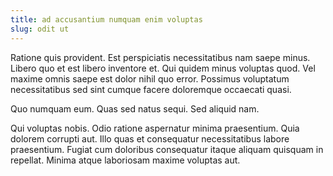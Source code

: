 ```yaml
---
title: ad accusantium numquam enim voluptas
slug: odit ut
---
```


Ratione quis provident. Est perspiciatis necessitatibus nam saepe minus. Libero quo et est libero inventore et. Qui quidem minus voluptas quod. Vel maxime omnis saepe est dolor nihil quo error. Possimus voluptatum necessitatibus sed sint cumque facere doloremque occaecati quasi.

Quo numquam eum. Quas sed natus sequi. Sed aliquid nam.

Qui voluptas nobis. Odio ratione aspernatur minima praesentium. Quia dolorem corrupti aut. Illo quas et consequatur necessitatibus labore praesentium. Fugiat cum doloribus consequatur itaque aliquam quisquam in repellat. Minima atque laboriosam maxime voluptas aut.
